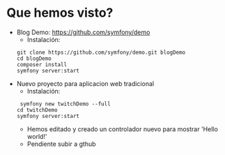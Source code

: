 # Que hemos visto?

- Blog Demo: https://github.com/symfony/demo
    - Instalación:
    ```
    git clone https://github.com/symfony/demo.git blogDemo
    cd blogDemo
    composer install
    symfony server:start
    ```
- Nuevo proyecto para aplicacion web tradicional
    - Instalación:
    ```
     symfony new twitchDemo --full
    cd twitchDemo
    symfony server:start
    ```
    - Hemos editado y creado un controlador nuevo para mostrar 'Hello world!'
    - Pendiente subir a gthub

